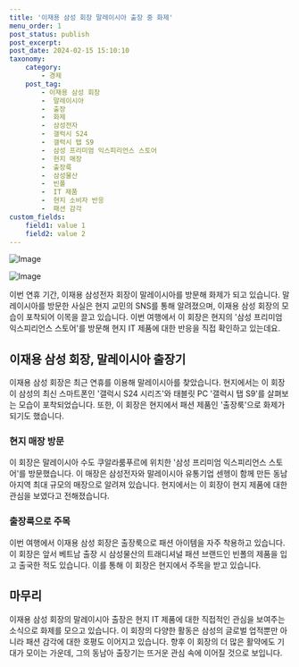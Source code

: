 ```yaml
---
title: '이재용 삼성 회장 말레이시아 출장 중 화제'
menu_order: 1
post_status: publish
post_excerpt: 
post_date: 2024-02-15 15:10:10
taxonomy:
    category:
        - 경제
    post_tag:
        - 이재용 삼성 회장
        -  말레이시아
        -  출장
        -  화제
        -  삼성전자
        -  갤럭시 S24
        -  갤럭시 탭 S9
        -  삼성 프리미엄 익스피리언스 스토어
        -  현지 매장
        -  출장룩
        -  삼성물산
        -  빈폴
        -  IT 제품
        -  현지 소비자 반응
        -  패션 감각
custom_fields:
    field1: value 1
    field2: value 2
---
```


![Image](https://imgnews.pstatic.net/image/277/2024/02/14/0005379528_001_20240215092201320.jpg?type=w647)

![Image](https://imgnews.pstatic.net/image/277/2024/02/14/0005379528_002_20240215092201365.jpg?type=w647)

이번 연휴 기간, 이재용 삼성전자 회장이 말레이시아를 방문해 화제가 되고 있습니다. 말레이시아를 방문한 사실은 현지 교민의 SNS를 통해 알려졌으며, 이재용 삼성 회장의 모습이 포착되어 이목을 끌고 있습니다. 이번 여행에서 이 회장은 현지의 '삼성 프리미엄 익스피리언스 스토어'를 방문해 현지 IT 제품에 대한 반응을 직접 확인하고 있는데요.
## 이재용 삼성 회장, 말레이시아 출장기
이재용 삼성 회장은 최근 연휴를 이용해 말레이시아를 찾았습니다. 현지에서는 이 회장이 삼성의 최신 스마트폰인 '갤럭시 S24 시리즈'와 태블릿 PC '갤럭시 탭 S9'를 살펴보는 모습이 포착되었습니다. 또한, 이 회장은 현지에서 패션 제품인 '출장룩'으로 화제가 되기도 했습니다.
### 현지 매장 방문
이 회장은 말레이시아 수도 쿠알라룸푸르에 위치한 '삼성 프리미엄 익스피리언스 스토어'를 방문했습니다. 이 매장은 삼성전자와 말레이시아 유통기업 센헹이 함께 만든 동남아지역 최대 규모의 매장으로 알려져 있습니다. 현지에서는 이 회장이 현지 제품에 대한 관심을 보였다고 전해졌습니다.
### 출장룩으로 주목
이번 여행에서 이재용 삼성 회장은 출장룩으로 패션 아이템을 자주 착용하고 있습니다. 이 회장은 앞서 베트남 출장 시 삼성물산의 트래디셔널 패션 브랜드인 빈폴의 제품을 입고 출국한 적도 있습니다. 이를 통해 이 회장은 현지에서 주목을 받고 있습니다.
## 마무리
이재용 삼성 회장의 말레이시아 출장은 현지 IT 제품에 대한 직접적인 관심을 보여주는 소식으로 화제를 모으고 있습니다. 이 회장의 다양한 활동은 삼성의 글로벌 업적뿐만 아니라 패션 감각에 대한 호평도 이어지고 있습니다. 향후 이 회장의 더 많은 활약에도 기대가 모이는 가운데, 그의 동남아 출장기는 뜨거운 관심 속에 이어질 것으로 보입니다.
